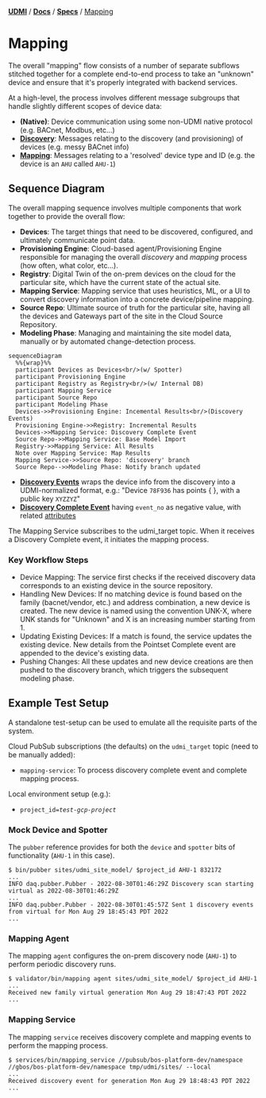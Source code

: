 [**UDMI**](../../) / [**Docs**](../) / [**Specs**](./) / [Mapping](#)

# Mapping

The overall "mapping" flow consists of a number of separate subflows stitched together for a complete
end-to-end process to take an "unknown" device and ensure that it's properly integrated with backend services.

At a high-level, the process involves different message subgroups that handle slightly different
scopes of device data:
* **(Native)**: Device communication using some non-UDMI native protocol (e.g. BACnet, Modbus, etc...)
* **[Discovery](discovery.md)**: Messages relating to the discovery (and provisioning) of devices (e.g. messy BACnet info)
* **[Mapping](mapping.md)**: Messages relating to a 'resolved' device type and ID (e.g. the device is an `AHU` called `AHU-1`)

## Sequence Diagram

The overall mapping sequence involves multiple components that work together to provide the overall flow:
* **Devices**: The target things that need to be discovered, configured, and ultimately communicate point data.
* **Provisioning Engine**: Cloud-based agent/Provisioning Engine responsible for managing the overall _discovery_ and _mapping_ process (how often, what color, etc...).
* **Registry**: Digital Twin of the on-prem devices on the cloud for the particular site, which have the current state of the actual site.
* **Mapping Service**: Mapping service that uses heuristics, ML, or a UI to convert discovery information into a concrete device/pipeline mapping.
* **Source Repo**: Ultimate source of truth for the particular site, having all the devices and Gateways part of the site in the Cloud Source Repository.
* **Modeling Phase**: Managing and maintaining the site model data, manually or by automated change-detection process.


```mermaid
sequenceDiagram
  %%{wrap}%%
  participant Devices as Devices<br/>(w/ Spotter)
  participant Provisioning Engine
  participant Registry as Registry<br/>(w/ Internal DB)
  participant Mapping Service
  participant Source Repo 
  participant Modeling Phase
  Devices->>Provisioning Engine: Incemental Results<br/>(Discovery Events)
  Provisioning Engine->>Registry: Incremental Results
  Devices->>Mapping Service: Discovery Complete Event
  Source Repo->>Mapping Service: Base Model Import
  Registry->>Mapping Service: All Results
  Note over Mapping Service: Map Results
  Mapping Service->>Source Repo: 'discovery' branch
  Source Repo-->>Modeling Phase: Notify branch updated
```


* **[Discovery Events](../../tests/schemas/events_discovery/enumeration.json)** wraps the device info from the discovery
  into a UDMI-normalized format, e.g.:
  "Device `78F936` has points { }, with a public key `XYZZYZ`"
* **[Discovery Complete Event](../../validator/sequences/scan_single_future/events_discovery.json)** having `event_no` as negative value, with related [attributes](../../validator/sequences/scan_single_now/events_discovery.attr) 


The Mapping Service subscribes to the udmi_target topic. When it receives a Discovery Complete event, it initiates the mapping process.

### Key Workflow Steps
* Device Mapping: The service first checks if the received discovery data corresponds to an existing device in the source repository.
* Handling New Devices: If no matching device is found based on the family (bacnet/vendor, etc.) and address combination, a new device is created. The new device is named using the convention UNK-X, where UNK stands for "Unknown" and X is an increasing number starting from 1.
* Updating Existing Devices: If a match is found, the service updates the existing device. New details from the Pointset Complete event are appended to the device's existing data.
* Pushing Changes: All these updates and new device creations are then pushed to the discovery branch, which triggers the subsequent modeling phase.

## Example Test Setup

A standalone test-setup can be used to emulate all the requisite parts of the system.

Cloud PubSub subscriptions (the defaults) on the `udmi_target` topic (need to be manually added):
* `mapping-service`: To process discovery complete event and complete mapping process.

Local environment setup (e.g.):
* <code>project_id=<i>test-gcp-project</i></code>

### Mock Device and Spotter

The `pubber` reference provides for both the `device` and `spotter` bits of functionality (`AHU-1` in this case).

```
$ bin/pubber sites/udmi_site_model/ $project_id AHU-1 832172
...
INFO daq.pubber.Pubber - 2022-08-30T01:46:29Z Discovery scan starting virtual as 2022-08-30T01:46:29Z
...
INFO daq.pubber.Pubber - 2022-08-30T01:45:57Z Sent 1 discovery events from virtual for Mon Aug 29 18:45:43 PDT 2022
...
```

### Mapping Agent

The mapping `agent` configures the on-prem discovery node (`AHU-1`) to perform periodic discovery runs.

```
$ validator/bin/mapping agent sites/udmi_site_model/ $project_id AHU-1
...
Received new family virtual generation Mon Aug 29 18:47:43 PDT 2022
...
```

### Mapping Service

The mapping `service` receives discovery complete and mapping events to perform the mapping process.

```
$ services/bin/mapping_service //pubsub/bos-platform-dev/namespace //gbos/bos-platform-dev/namespace tmp/udmi/sites/ --local
...
Received discovery event for generation Mon Aug 29 18:48:43 PDT 2022
...
```
